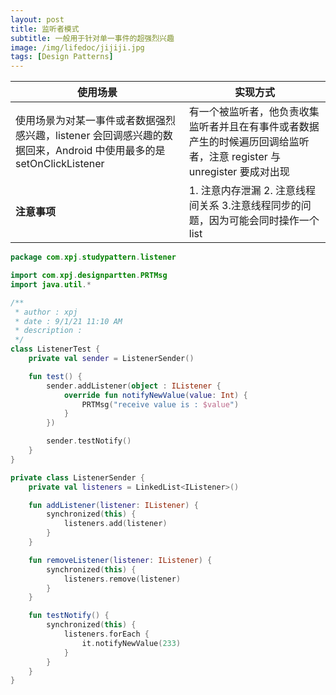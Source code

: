 ```yaml
---
layout: post
title: 监听者模式
subtitle: 一般用于针对单一事件的超强烈兴趣
image: /img/lifedoc/jijiji.jpg
tags: [Design Patterns]
---
```


| 使用场景 | 实现方式 |
|---|---|
| 使用场景为对某一事件或者数据强烈感兴趣，listener 会回调感兴趣的数据回来，Android 中使用最多的是 setOnClickListener | 有一个被监听者，他负责收集监听者并且在有事件或者数据产生的时候遍历回调给监听者，注意 register 与 unregister 要成对出现 |
| **注意事项** | 1. 注意内存泄漏  2. 注意线程间关系 3.注意线程同步的问题，因为可能会同时操作一个 list |

```kotlin
package com.xpj.studypattern.listener

import com.xpj.designpartten.PRTMsg
import java.util.*

/**
 * author : xpj
 * date : 9/1/21 11:10 AM
 * description :
 */
class ListenerTest {
    private val sender = ListenerSender()

    fun test() {
        sender.addListener(object : IListener {
            override fun notifyNewValue(value: Int) {
                PRTMsg("receive value is : $value")
            }
        })

        sender.testNotify()
    }
}

private class ListenerSender {
    private val listeners = LinkedList<IListener>()

    fun addListener(listener: IListener) {
        synchronized(this) {
            listeners.add(listener)
        }
    }

    fun removeListener(listener: IListener) {
        synchronized(this) {
            listeners.remove(listener)
        }
    }

    fun testNotify() {
        synchronized(this) {
            listeners.forEach {
                it.notifyNewValue(233)
            }
        }
    }
}
```
